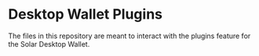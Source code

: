 # Desktop Wallet Plugins

The files in this repository are meant to interact with the plugins feature for the Solar Desktop Wallet.
